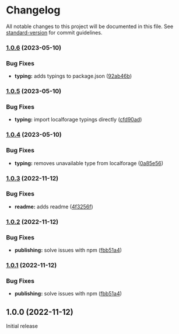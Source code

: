 # Changelog

All notable changes to this project will be documented in this file. See [standard-version](https://github.com/conventional-changelog/standard-version) for commit guidelines.

### [1.0.6](https://github.com/NLueg/localforage-cordova-sq-lite-driver/compare/v1.0.5...v1.0.6) (2023-05-10)


### Bug Fixes

* **typing:** adds typings to package.json ([92ab46b](https://github.com/NLueg/localforage-cordova-sq-lite-driver/commit/92ab46b3240fef7c6255635cd782306e019aa992))

### [1.0.5](https://github.com/NLueg/localforage-cordova-sq-lite-driver/compare/v1.0.4...v1.0.5) (2023-05-10)


### Bug Fixes

* **typing:** import localforage typings directly ([cfd90ad](https://github.com/NLueg/localforage-cordova-sq-lite-driver/commit/cfd90ad9533581279ade323fb2d8556fc363b349))

### [1.0.4](https://github.com/NLueg/localforage-cordova-sq-lite-driver/compare/v1.0.3...v1.0.4) (2023-05-10)


### Bug Fixes

* **typing:** removes unavailable type from localforage ([0a85e56](https://github.com/NLueg/localforage-cordova-sq-lite-driver/commit/0a85e56af4d753ea87ec325e1533b723810c807e))

### [1.0.3](https://github.com/NLueg/localforage-cordova-sq-lite-driver/compare/v1.0.2...v1.0.3) (2022-11-12)


### Bug Fixes

* **readme:** adds readme ([4f3256f](https://github.com/NLueg/localforage-cordova-sq-lite-driver/commit/4f3256fdf64aadc783d9fbe5922b0f83b2cd34b3))

### [1.0.2](https://github.com/NLueg/localforage-cordova-sq-lite-driver/compare/v1.0.0...v1.0.2) (2022-11-12)


### Bug Fixes

* **publishing:** solve issues with npm ([fbb51a4](https://github.com/NLueg/localforage-cordova-sq-lite-driver/commit/fbb51a45f77f71ee664bdd29345eb305aa32d30b))

### [1.0.1](https://github.com/NLueg/localforage-cordova-sq-lite-driver/compare/v1.0.0...v1.0.1) (2022-11-12)


### Bug Fixes

* **publishing:** solve issues with npm ([fbb51a4](https://github.com/NLueg/localforage-cordova-sq-lite-driver/commit/fbb51a45f77f71ee664bdd29345eb305aa32d30b))

## 1.0.0 (2022-11-12)

Initial release

